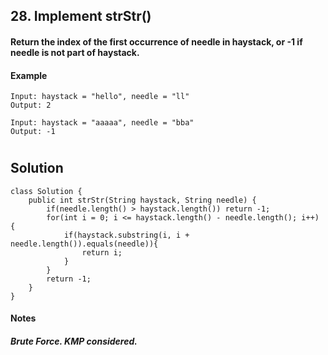 ## 28. Implement strStr()

#### Return the index of the first occurrence of needle in haystack, or -1 if needle is not part of haystack.

#### Example
```
Input: haystack = "hello", needle = "ll"
Output: 2

Input: haystack = "aaaaa", needle = "bba"
Output: -1
```

#
## Solution
```
class Solution {
    public int strStr(String haystack, String needle) {
        if(needle.length() > haystack.length()) return -1;
        for(int i = 0; i <= haystack.length() - needle.length(); i++) {
            if(haystack.substring(i, i + needle.length()).equals(needle)){
                return i;
            }  
        }
        return -1;
    }
}
```

#### Notes

##### Brute Force. KMP considered. 


    